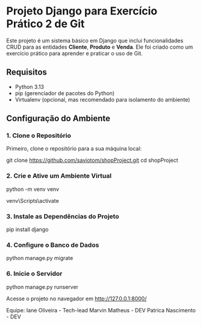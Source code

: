 # Projeto Django para Exercício Prático 2 de Git

Este projeto é um sistema básico em Django que inclui funcionalidades CRUD para as entidades **Cliente**, **Produto** e **Venda**. Ele foi criado como um exercício prático para aprender e praticar o uso de Git.

## Requisitos

- Python 3.13
- pip (gerenciador de pacotes do Python)
- Virtualenv (opcional, mas recomendado para isolamento do ambiente)

## Configuração do Ambiente

### 1. Clone o Repositório

Primeiro, clone o repositório para a sua máquina local:

git clone https://github.com/saviotom/shopProject.git
cd shopProject

### 2. Crie e Ative um Ambiente Virtual

python -m venv venv

venv\Scripts\activate

### 3. Instale as Dependências do Projeto

pip install django

### 4. Configure o Banco de Dados

python manage.py migrate

### 6. Inicie o Servidor

python manage.py runserver

Acesse o projeto no navegador em http://127.0.0.1:8000/

Equipe:
Iane Oliveira - Tech-lead
Marvin Matheus - DEV
Patrica Nascimento - DEV






